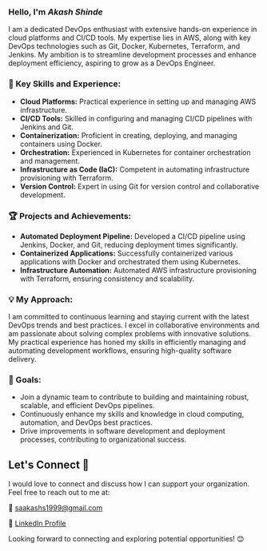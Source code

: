 ### Hello, I'm *Akash Shinde*

I am a dedicated DevOps enthusiast with extensive hands-on experience in cloud platforms and CI/CD tools. My expertise lies in AWS, along with key DevOps technologies such as Git, Docker, Kubernetes, Terraform, and Jenkins. My ambition is to streamline development processes and enhance deployment efficiency, aspiring to grow as a DevOps Engineer.

### 🔑 Key Skills and Experience:

- **Cloud Platforms:** Practical experience in setting up and managing AWS infrastructure.
- **CI/CD Tools:** Skilled in configuring and managing CI/CD pipelines with Jenkins and Git.
- **Containerization:** Proficient in creating, deploying, and managing containers using Docker.
- **Orchestration:** Experienced in Kubernetes for container orchestration and management.
- **Infrastructure as Code (IaC):** Competent in automating infrastructure provisioning with Terraform.
- **Version Control:** Expert in using Git for version control and collaborative development.

### 🏆 Projects and Achievements:

- **Automated Deployment Pipeline:** Developed a CI/CD pipeline using Jenkins, Docker, and Git, reducing deployment times significantly.
- **Containerized Applications:** Successfully containerized various applications with Docker and orchestrated them using Kubernetes.
- **Infrastructure Automation:** Automated AWS infrastructure provisioning with Terraform, ensuring consistency and scalability.

### 💡 My Approach:

I am committed to continuous learning and staying current with the latest DevOps trends and best practices. I excel in collaborative environments and am passionate about solving complex problems with innovative solutions. My practical experience has honed my skills in efficiently managing and automating development workflows, ensuring high-quality software delivery.

### 🎯 Goals:

- Join a dynamic team to contribute to building and maintaining robust, scalable, and efficient DevOps pipelines.
- Continuously enhance my skills and knowledge in cloud computing, automation, and DevOps best practices.
- Drive improvements in software development and deployment processes, contributing to organizational success.

## Let's Connect 🤝

I would love to connect and discuss how I can support your organization. Feel free to reach out to me at:

📧 [saakashs1999@gmail.com](mailto:saakashs1999@gmail.com)

🔗 [LinkedIn Profile](https://www.linkedin.com/in/akash-shinde-62b2a0221/) 

Looking forward to connecting and exploring potential opportunities! 😊

<!---
aakashshinde09/aakashshinde09 is a ✨ special ✨ repository because its README.md (this file) appears on your GitHub profile.
You can click the Preview link to take a look at your changes.
--->
